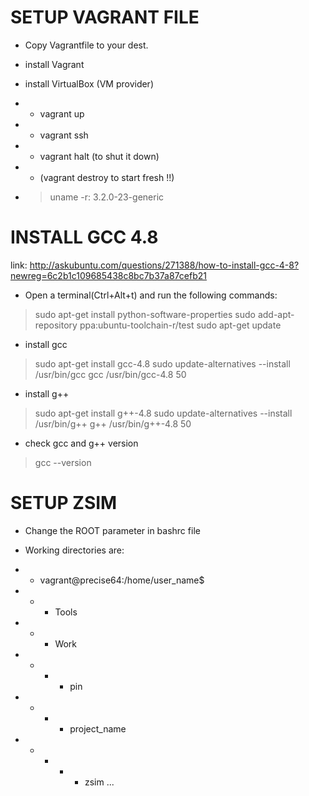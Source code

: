 
# SETUP VAGRANT FILE
- Copy Vagrantfile to your dest.
- install Vagrant
- install VirtualBox (VM provider)

- - vagrant up
- - vagrant ssh
- - vagrant halt (to shut it down)
- - (vagrant destroy to start fresh !!)

- > uname -r: 3.2.0-23-generic

# INSTALL GCC 4.8

link: http://askubuntu.com/questions/271388/how-to-install-gcc-4-8?newreg=6c2b1c109685438c8bc7b37a87cefb21

- Open a terminal(Ctrl+Alt+t) and run the following commands:
> sudo apt-get install python-software-properties
> sudo add-apt-repository ppa:ubuntu-toolchain-r/test
> sudo apt-get update

- install gcc
> sudo apt-get install gcc-4.8
> sudo update-alternatives --install /usr/bin/gcc gcc /usr/bin/gcc-4.8 50

- install g++
> sudo apt-get install g++-4.8
> sudo update-alternatives --install /usr/bin/g++ g++ /usr/bin/g++-4.8 50

- check gcc and g++ version
> gcc --version


# SETUP ZSIM

- Change the ROOT parameter in bashrc file

- Working directories are:

- - vagrant@precise64:/home/user_name$
- - - Tools
- - - Work
- - - - pin
- - - - project_name
- - - - - zsim
...




